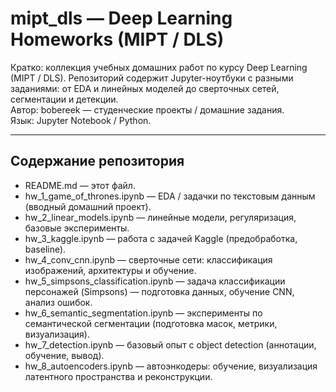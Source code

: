 # mipt_dls — Deep Learning Homeworks (MIPT / DLS)

Кратко: коллекция учебных домашних работ по курсу Deep Learning (MIPT / DLS). Репозиторий содержит Jupyter-ноутбуки с разными заданиями: от EDA и линейных моделей до сверточных сетей, сегментации и детекции.  
Автор: bobereek — студенческие проекты / домашние задания.  
Язык: Jupyter Notebook / Python.

---

## Содержание репозитория

- README.md — этот файл.
- hw_1_game_of_thrones.ipynb — EDA / задачки по текстовым данным (вводный домашний проект).
- hw_2_linear_models.ipynb — линейные модели, регуляризация, базовые эксперименты.
- hw_3_kaggle.ipynb — работа с задачей Kaggle (предобработка, baseline).
- hw_4_conv_cnn.ipynb — сверточные сети: классификация изображений, архитектуры и обучение.
- hw_5_simpsons_classification.ipynb — задача классификации персонажей (Simpsons) — подготовка данных, обучение CNN, анализ ошибок.
- hw_6_semantic_segmentation.ipynb — эксперименты по семантической сегментации (подготовка масок, метрики, визуализация).
- hw_7_detection.ipynb — базовый опыт с object detection (аннотации, обучение, вывод).
- hw_8_autoencoders.ipynb — автоэнкодеры: обучение, визуализация латентного пространства и реконструкции.

